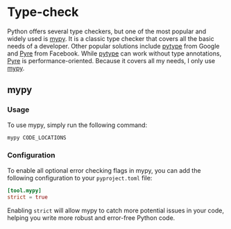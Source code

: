 # Type-check

Python offers several type checkers, but one of the most popular and widely used is [mypy](https://mypy.readthedocs.io/en/stable/index.html). It is a classic type checker that covers all the basic needs of a developer. Other popular solutions include [pytype](https://github.com/google/pytype) from Google and [Pyre](https://pyre-check.org/) from Facebook. While [pytype](https://github.com/google/pytype) can work without type annotations, [Pyre](https://pyre-check.org/) is performance-oriented. Because it covers all my needs, I only use [mypy](https://mypy.readthedocs.io/en/stable/index.html).

## mypy

### Usage

To use mypy, simply run the following command:

```sh
mypy CODE_LOCATIONS
```

### Configuration

To enable all optional error checking flags in mypy, you can add the following configuration to your `pyproject.toml` file:

```toml
[tool.mypy]
strict = true
```

Enabling `strict` will allow mypy to catch more potential issues in your code, helping you write more robust and error-free Python code.
